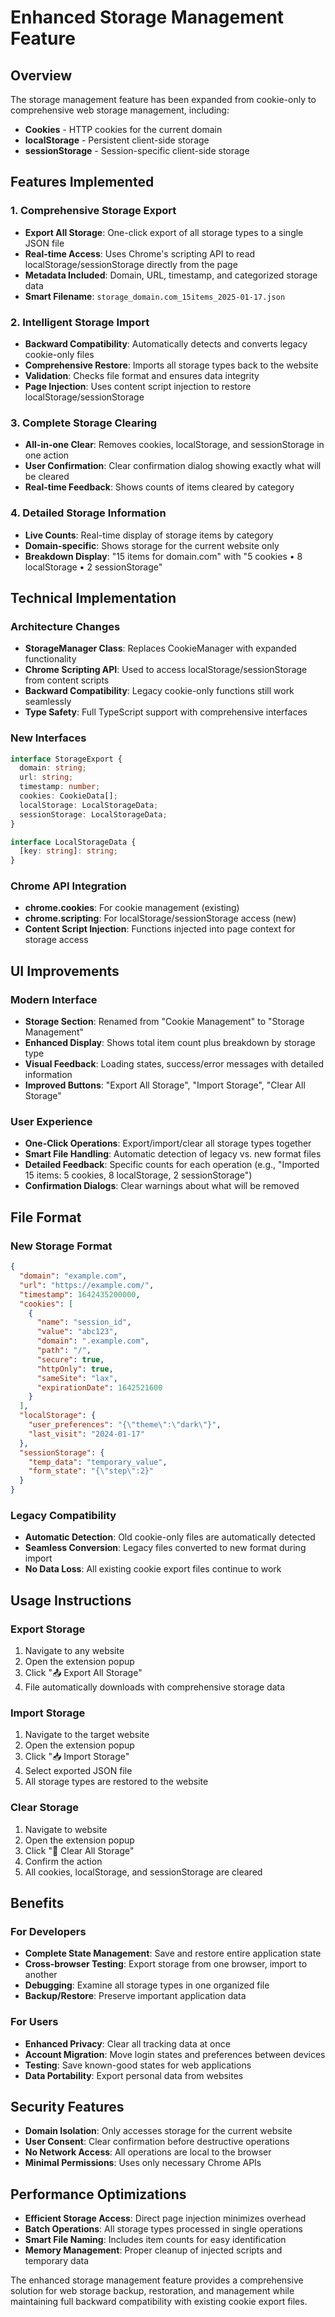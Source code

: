 # Enhanced Storage Management Feature

## Overview
The storage management feature has been expanded from cookie-only to comprehensive web storage management, including:
- **Cookies** - HTTP cookies for the current domain
- **localStorage** - Persistent client-side storage
- **sessionStorage** - Session-specific client-side storage

## Features Implemented

### 1. Comprehensive Storage Export
- **Export All Storage**: One-click export of all storage types to a single JSON file
- **Real-time Access**: Uses Chrome's scripting API to read localStorage/sessionStorage directly from the page
- **Metadata Included**: Domain, URL, timestamp, and categorized storage data
- **Smart Filename**: `storage_domain.com_15items_2025-01-17.json`

### 2. Intelligent Storage Import
- **Backward Compatibility**: Automatically detects and converts legacy cookie-only files
- **Comprehensive Restore**: Imports all storage types back to the website
- **Validation**: Checks file format and ensures data integrity
- **Page Injection**: Uses content script injection to restore localStorage/sessionStorage

### 3. Complete Storage Clearing
- **All-in-one Clear**: Removes cookies, localStorage, and sessionStorage in one action
- **User Confirmation**: Clear confirmation dialog showing exactly what will be cleared
- **Real-time Feedback**: Shows counts of items cleared by category

### 4. Detailed Storage Information
- **Live Counts**: Real-time display of storage items by category
- **Domain-specific**: Shows storage for the current website only
- **Breakdown Display**: "15 items for domain.com" with "5 cookies • 8 localStorage • 2 sessionStorage"

## Technical Implementation

### Architecture Changes
- **StorageManager Class**: Replaces CookieManager with expanded functionality
- **Chrome Scripting API**: Used to access localStorage/sessionStorage from content scripts
- **Backward Compatibility**: Legacy cookie-only functions still work seamlessly
- **Type Safety**: Full TypeScript support with comprehensive interfaces

### New Interfaces
```typescript
interface StorageExport {
  domain: string;
  url: string;
  timestamp: number;
  cookies: CookieData[];
  localStorage: LocalStorageData;
  sessionStorage: LocalStorageData;
}

interface LocalStorageData {
  [key: string]: string;
}
```

### Chrome API Integration
- **chrome.cookies**: For cookie management (existing)
- **chrome.scripting**: For localStorage/sessionStorage access (new)
- **Content Script Injection**: Functions injected into page context for storage access

## UI Improvements

### Modern Interface
- **Storage Section**: Renamed from "Cookie Management" to "Storage Management" 
- **Enhanced Display**: Shows total item count plus breakdown by storage type
- **Visual Feedback**: Loading states, success/error messages with detailed information
- **Improved Buttons**: "Export All Storage", "Import Storage", "Clear All Storage"

### User Experience
- **One-Click Operations**: Export/import/clear all storage types together
- **Smart File Handling**: Automatic detection of legacy vs. new format files  
- **Detailed Feedback**: Specific counts for each operation (e.g., "Imported 15 items: 5 cookies, 8 localStorage, 2 sessionStorage")
- **Confirmation Dialogs**: Clear warnings about what will be removed

## File Format

### New Storage Format
```json
{
  "domain": "example.com",
  "url": "https://example.com/",
  "timestamp": 1642435200000,
  "cookies": [
    {
      "name": "session_id",
      "value": "abc123",
      "domain": ".example.com",
      "path": "/",
      "secure": true,
      "httpOnly": true,
      "sameSite": "lax",
      "expirationDate": 1642521600
    }
  ],
  "localStorage": {
    "user_preferences": "{\"theme\":\"dark\"}",
    "last_visit": "2024-01-17"
  },
  "sessionStorage": {
    "temp_data": "temporary_value",
    "form_state": "{\"step\":2}"
  }
}
```

### Legacy Compatibility
- **Automatic Detection**: Old cookie-only files are automatically detected
- **Seamless Conversion**: Legacy files converted to new format during import
- **No Data Loss**: All existing cookie export files continue to work

## Usage Instructions

### Export Storage
1. Navigate to any website
2. Open the extension popup
3. Click "📤 Export All Storage"
4. File automatically downloads with comprehensive storage data

### Import Storage  
1. Navigate to the target website
2. Open the extension popup
3. Click "📥 Import Storage"
4. Select exported JSON file
5. All storage types are restored to the website

### Clear Storage
1. Navigate to website
2. Open the extension popup  
3. Click "🧹 Clear All Storage"
4. Confirm the action
5. All cookies, localStorage, and sessionStorage are cleared

## Benefits

### For Developers
- **Complete State Management**: Save and restore entire application state
- **Cross-browser Testing**: Export storage from one browser, import to another
- **Debugging**: Examine all storage types in one organized file
- **Backup/Restore**: Preserve important application data

### For Users
- **Enhanced Privacy**: Clear all tracking data at once
- **Account Migration**: Move login states and preferences between devices
- **Testing**: Save known-good states for web applications
- **Data Portability**: Export personal data from websites

## Security Features
- **Domain Isolation**: Only accesses storage for the current website
- **User Consent**: Clear confirmation before destructive operations
- **No Network Access**: All operations are local to the browser
- **Minimal Permissions**: Uses only necessary Chrome APIs

## Performance Optimizations
- **Efficient Storage Access**: Direct page injection minimizes overhead
- **Batch Operations**: All storage types processed in single operations
- **Smart File Naming**: Includes item counts for easy identification
- **Memory Management**: Proper cleanup of injected scripts and temporary data

The enhanced storage management feature provides a comprehensive solution for web storage backup, restoration, and management while maintaining full backward compatibility with existing cookie export files.